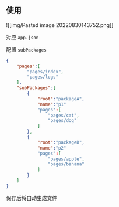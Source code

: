 ## 使用

![[img/Pasted image 20220830143752.png]]

对应 `app.json` 

配置 `subPackages`

```json
{
	"pages":[
		"pages/index",
		"pages/logs"
	],
	"subPackages":[
		{
			"root":"packageA",
			"name":"p1"
			"pages":[
				"pages/cat",
				"pages/dog"
			]
		},
		{
			"root":"packageB",
			"name":"p2"
			"pages":[
				"pages/apple",
				"pages/banana"
			]
		}
	]
}
```

保存后将自动生成文件